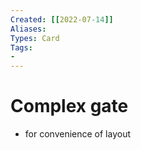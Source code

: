 ```yaml
---
Created: [[2022-07-14]]
Aliases: 
Types: Card
Tags: 
- 
---
```

# Complex gate
- for convenience of layout 